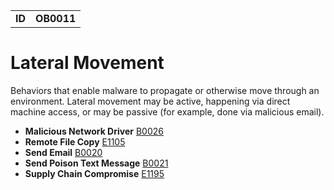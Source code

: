 |||
|---|---|
|**ID**|**OB0011**|


# Lateral Movement
Behaviors that enable malware to propagate or otherwise move through an environment. Lateral movement may be active, happening via direct machine access, or may be passive (for example, done via malicious email).

* **Malicious Network Driver** [B0026](../persistence/malicious-network-drv.md)
* **Remote File Copy** [E1105](../command-and-control/remote-file-copy.md)
* **Send Email** [B0020](../execution/send-email.md)
* **Send Poison Text Message** [B0021](../execution/send-poison-text-msg.md)
* **Supply Chain Compromise** [E1195](../lateral-movement/supply-chain-compromise.md)
